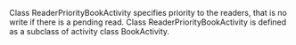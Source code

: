 Class ReaderPriorityBookActivity specifies priority to the readers, that is no write if there is a pending read.
Class ReaderPriorityBookActivity is defined as a subclass of activity class BookActivity.